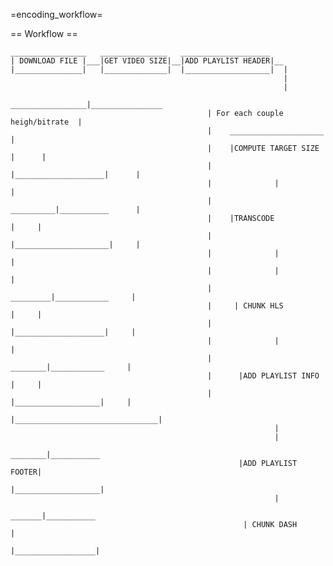 =encoding_workflow=

== Workflow ==

    _________________   _______________   ____________________
    | DOWNLOAD FILE |___|GET VIDEO SIZE|__|ADD PLAYLIST HEADER|__     
    |_______________|   |______________|  |___________________|  |
                                                                 |
                                                                 |
                                                _________________|________________
                                                | For each couple heigh/bitrate  |
                                                |    _____________________       |
                                                |    |COMPUTE TARGET SIZE |      |
                                                |    |____________________|      |
                                                |              |                 |
                                                |    __________|___________      |
                                                |    |TRANSCODE            |     |
                                                |    |_____________________|     |
                                                |              |                 |
                                                |              |                 |
                                                |     _________|____________     |
                                                |     | CHUNK HLS          |     |
                                                |     |____________________|     |
                                                |              |                 |
                                                |      ________|____________     |
                                                |      |ADD PLAYLIST INFO  |     |
                                                |      |___________________|     |
                                                |________________________________|
                                                               |
                                                               |
                                                       ________|___________
                                                       |ADD PLAYLIST FOOTER|
                                                       |___________________|
                                                               |
                                                        _______|___________
                                                        | CHUNK DASH       |
                                                        |__________________|
